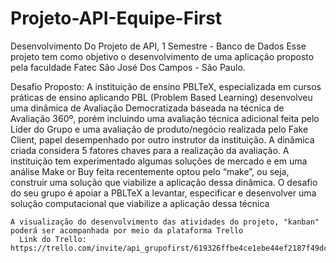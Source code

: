 # Projeto-API-Equipe-First
Desenvolvimento Do Projeto de API, 1 Semestre - Banco de Dados
Esse projeto tem como objetivo o desenvolvimento de uma aplicação proposto pela faculdade Fatec São José Dos Campos - São Paulo. 

Desafio Proposto:
A instituição de ensino PBLTeX, especializada em cursos práticas de ensino aplicando
PBL (Problem Based Learning) desenvolveu uma dinâmica de Avaliação
Democratizada baseada na técnica de Avaliação 360º, porém incluindo uma avaliação
técnica adicional feita pelo Líder do Grupo e uma avaliação de produto/negócio
realizada pelo Fake Client, papel desempenhado por outro instrutor da instituição.
A dinâmica criada considera 5 fatores chaves para a realização da avaliação.
A instituição tem experimentado algumas soluções de mercado e em uma análise Make
or Buy feita recentemente optou pelo “make”, ou seja, construir uma solução que
viabilize a aplicação dessa dinâmica.
O desafio do seu grupo é apoiar a PBLTeX a levantar, especificar e desenvolver uma
solução computacional que viabilize a aplicação dessa técnica

    A visualização do desenvolvimento das atividades do projeto, "kanban" poderá ser acompanhada por meio da plataforma Trello
      Link do Trello: https://trello.com/invite/api_grupofirst/619326ffbe4ce1ebe44ef2187f49dc94
